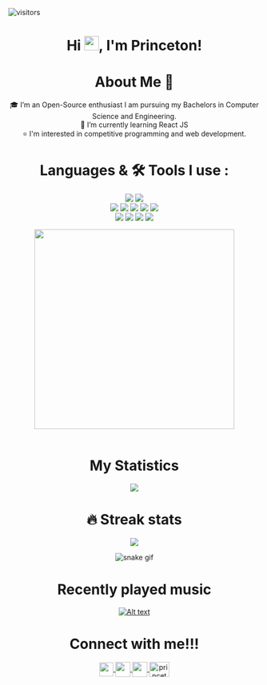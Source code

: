 ![visitors](https://visitor-badge.laobi.icu/badge?page_id=Princeton21.Princeton21)
## <h1 align="center">Hi <img src="https://github.com/TheDudeThatCode/TheDudeThatCode/blob/master/Assets/Hi.gif" width="29px">, I'm Princeton! </h1>


<h1 align="center"> About Me 🚀</h1>
<div align="center">
🎓 I’m an Open-Source enthusiast I am pursuing my Bachelors in Computer Science and Engineering. <br/>
🌱 I’m currently learning React JS<br/>
⭐️ I'm interested in competitive programming and web development.
<div/>


# Languages & 🛠 Tools I use :

<p align="center">
<img src="https://img.shields.io/badge/c++%20-%2300599C.svg?&style=for-the-badge&logo=c%2B%2B&logoColor=white">   
<img src="https://img.shields.io/badge/python%20-%2314354C.svg?&style=for-the-badge&logo=python&logoColor=FFD43B"> <br/>  
<img src="https://img.shields.io/badge/html5%20-%23E34F26.svg?&style=for-the-badge&logo=html5&logoColor=white">  
<img src="https://img.shields.io/badge/css3%20-%231572B6.svg?&style=for-the-badge&logo=css3&logoColor=white">     
<img src="https://img.shields.io/badge/javascript%20-%23323330.svg?&style=for-the-badge&logo=javascript&logoColor=%23F7DF1E">  
<img src="https://img.shields.io/badge/react%20-%2320232a.svg?&style=for-the-badge&logo=react&logoColor=%2361DAFB"> 
<img src="https://img.shields.io/badge/git%20-%23F05033.svg?&style=for-the-badge&logo=git&logoColor=white"/> <br>
<img src="https://img.shields.io/badge/sublime text%20-%2320232a.svg?&style=for-the-badge&logo=sublime-text&logoColor=FF9800">   
<img src="http://img.shields.io/badge/-VS%20Code-000000?style=for-the-badge&logo=Visual-studio-code&logoColor=blue">   
<img src="http://img.shields.io/badge/github-000000?style=for-the-badge&logo=github&logoColor=white"> 
<img src="https://img.shields.io/badge/pycharm-143?style=for-the-badge&logo=pycharm&logoColor=black&color=black&labelColor=green"
</p>

<br />
<div align="center">
<img width="400px" src="https://github-readme-stats-princeton.vercel.app/api/top-langs/?username=Princeton21&theme=radical&border_radius=40%&show_icons=true&hide_border=true"><br/>
</div>  
<br/>

#  My Statistics  
<img src="https://github-readme-stats-princeton.vercel.app/api?username=Princeton21&theme=radical&bg_color=35,5f0a87,000000&&count_private=true&border_radius=40%&show_icons=true&hide_border=true&&show_icons=true&count_private=true&include_all_commits=true"/>

# 🔥 Streak stats
<img src="https://github-readme-streak-stats.herokuapp.com/?user=Princeton21&theme=radical&show_icons=true&hide_border=true&border_radius=40%&count_private=true&include_all_commits=true"/><br/>

  
<!-- ![Princeton's wakatime stats](https://github-readme-stats.vercel.app/api/wakatime?username=Princeton&theme=radical&bg_color=35,5f0a87,000000&&count_private=true&border_radius=40%&show_icons=true&hide_border=true&&show_icons=true&custom_title=Weekly%20Stats)  -->
![snake gif](https://github.com/Princeton21/Princeton21/blob/output/github-contribution-grid-snake.gif)
  
  
#  Recently played music
[![Alt text](https://spotify-recently-played-readme.vercel.app/api?user=ap9fl9nnxd94k0y1sln9wc4y0&count=2&width=300)](https://open.spotify.com/user/ap9fl9nnxd94k0y1sln9wc4y0)

  
#  Connect with me!!!
<div align="center">  
  <a href="https://www.linkedin.com/in/princeton-dsouza-a10568204/">
  <img align="center"  width="28px" src="https://raw.githubusercontent.com/rahuldkjain/github-profile-readme-generator/master/src/images/icons/Social/linked-in-alt.svg"  />
</a>
<a href="https://twitter.com/PrincetonDsouz4">
  <img align="center" width="30px" src="https://cdn-icons-png.flaticon.com/128/733/733579.png" />
</a>
<a href="mailto:princeton2102@gmail.com">
  <img align="center" width="30px" src="https://cdn-icons-png.flaticon.com/128/732/732200.png" />
</a>
<a href="https://www.hackerrank.com/princeton2102" target="blank"><img align="center" src="https://raw.githubusercontent.com/rahuldkjain/github-profile-readme-generator/master/src/images/icons/Social/hackerrank.svg" alt="princeton2102" height="30" width="40" /></a>
  </div>
